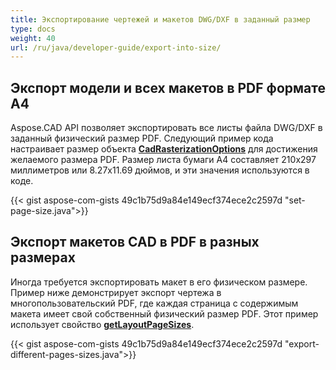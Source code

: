 ```yaml
---
title: Экспортирование чертежей и макетов DWG/DXF в заданный размер
type: docs
weight: 40
url: /ru/java/developer-guide/export-into-size/
---
```


## **Экспорт модели и всех макетов в PDF формате A4**

Aspose.CAD API позволяет экспортировать все листы файла DWG/DXF в заданный физический размер PDF. 
Следующий пример кода настраивает размер объекта [**CadRasterizationOptions**](https://reference.aspose.com/cad/java/com.aspose.cad.imageoptions/CadRasterizationOptions/) для достижения желаемого размера PDF.
Размер листа бумаги A4 составляет 210x297 миллиметров или 8.27x11.69 дюймов, и эти значения используются в коде.

{{< gist aspose-com-gists 49c1b75d9a84e149ecf374ece2c2597d "set-page-size.java">}}

## **Экспорт макетов CAD в PDF в разных размерах**

Иногда требуется экспортировать макет в его физическом размере. Пример ниже демонстрирует экспорт чертежа в многопользовательский PDF, где каждая страница с содержимым макета имеет свой собственный физический размер PDF. Этот пример использует свойство [**getLayoutPageSizes**](https://reference.aspose.com/cad/java/com.aspose.cad.imageoptions/VectorRasterizationOptions#getLayoutPageSizes--).

{{< gist aspose-com-gists 49c1b75d9a84e149ecf374ece2c2597d "export-different-pages-sizes.java">}}
